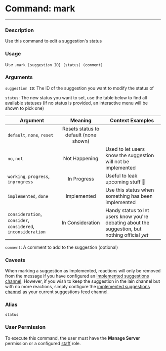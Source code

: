 # Command: mark
---
### Description
Use this command to edit a suggestion's status

### Usage
Use `.mark [suggestion ID] (status) (comment)`

### Arguments

`suggestion ID`: The ID of the suggestion you want to modify the status of

`status`: The new status you want to set, use the table below to find all available statuses (If no status is provided, an interactive menu will be shown to pick one)

| Argument              |                Meaning                |                 Context Examples                                                                         |
|-----------------------|:-------------------------------------:|-------------------------------------------------------------------|
| `default`, `none`, `reset`     | Resets status to default (none shown) |                                                                                                          |
| `no`, `not`                  | Not Happening                         | Used to let users know the suggestion will not be implemented                                            |
| `working`, `progress`, `inprogress` | In Progress                           | Useful to leak upcoming stuff 👀                                                                        |
| `implemented`, `done` | Implemented                           | Use this status when something has been implemented                                                      |
| `consideration`, `consider`, `considered`, `inconsideration`       | In Consideration                      | Handy status to let users know you're debating about the suggestion, but nothing official *yet*          |


`comment`: A comment to add to the suggestion (optional)

### Caveats
When marking a suggestion as Implemented, reactions will only be removed from the message if you have configured an [implemented suggestions channel](../config/implemented.md). However, if you wish to keep the suggestion in the lain channel but with no more reactions, simply configure the [implemented suggestions channel](../config/implemented.md) as your current suggestions feed channel.


### Alias
`status`

### User Permission
To execute this command, the user must have the **Manage Server** permission or a configured [staff](/config/staffroles.md) role.
